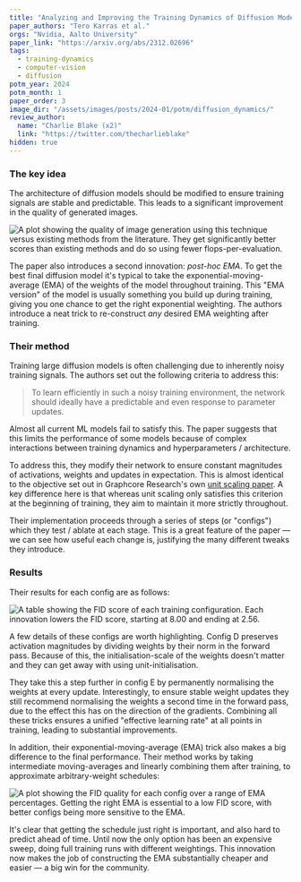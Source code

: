 ```yaml
---
title: "Analyzing and Improving the Training Dynamics of Diffusion Models"
paper_authors: "Tero Karras et al."
orgs: "Nvidia, Aalto University"
paper_link: "https://arxiv.org/abs/2312.02696"
tags:
  - training-dynamics
  - computer-vision
  - diffusion
potm_year: 2024
potm_month: 1
paper_order: 3
image_dir: "/assets/images/posts/2024-01/potm/diffusion_dynamics/"
review_author:
  name: "Charlie Blake (x2)"
  link: "https://twitter.com/thecharlieblake"
hidden: true
---
```


### The key idea

The architecture of diffusion models should be modified to ensure training signals are stable and predictable. This leads to a significant improvement in the quality of generated images.

<img class="constrained_img" src="{{ page.image_dir | append: 'figure_1.png' | relative_url }}" alt="A plot showing the quality of image generation using this technique versus existing methods from the literature. They get significantly better scores than existing methods and do so using fewer flops-per-evaluation.">

The paper also introduces a second innovation: _post-hoc EMA_. To get the best
final diffusion model it's typical to take the exponential-moving-average (EMA) of
the weights of the model throughout training. This "EMA version" of the model is usually
something you build up during training, giving you one chance to get the right exponential weighting. The authors introduce a neat trick to re-construct _any_ desired EMA weighting after training.

### Their method

Training large diffusion models is often challenging due to inherently noisy training signals. The authors set out the following criteria to address this:

> To learn efficiently in such a noisy training environment, the network should ideally have a predictable and even response to parameter updates.

Almost all current ML models fail to satisfy this. The paper suggests that this limits the performance of some models because of complex interactions between training dynamics and hyperparameters / architecture.

To address this, they modify their network to ensure constant magnitudes of activations, weights and updates in expectation. This is almost identical to the objective set out in Graphcore Research's own [unit scaling paper](https://arxiv.org/abs/2303.11257). A key difference here is that whereas unit scaling only satisfies this criterion at the beginning of training, they aim to maintain it more strictly throughout.

Their implementation proceeds through a series of steps (or "configs") which they test / ablate at each stage. This is a great feature of the paper — we can see how useful each change is, justifying the many different tweaks they introduce.

### Results

Their results for each config are as follows:

<img class="constrained_img_large" src="{{ page.image_dir | append: 'table_1.png' | relative_url }}" alt="A table showing the FID score of each training configuration. Each innovation lowers the FID score, starting at 8.00 and ending at 2.56.">

A few details of these configs are worth highlighting. Config D preserves activation magnitudes by dividing weights by their norm in the forward pass. Because of this, the initialisation-scale of the weights doesn't matter and they can get away with using unit-initialisation.

They take this a step further in config E by permanently normalising the weights at every update. Interestingly, to ensure stable weight updates they still recommend normalising the weights a second time in the forward pass, due to the effect this has on the direction of the gradients. Combining all these tricks ensures a unified "effective learning rate" at all points in training, leading to substantial improvements.

In addition, their exponential-moving-average (EMA) trick also makes a big difference to the final performance. Their method works by taking intermediate moving-averages and linearly combining them after training, to approximate arbitrary-weight schedules:

<img class="constrained_img_small" src="{{ page.image_dir | append: 'figure_5a.png' | relative_url }}" alt="A plot showing the FID quality for each config over a range of EMA percentages. Getting the right EMA is essential to a low FID score, with better configs being more sensitive to the EMA.">

It's clear that getting the schedule just right is important, and also hard to predict ahead of time. Until now the only option has been an expensive sweep, doing full training runs with different weightings. This innovation now makes the job of constructing the EMA substantially cheaper and easier — a big win for the community.
